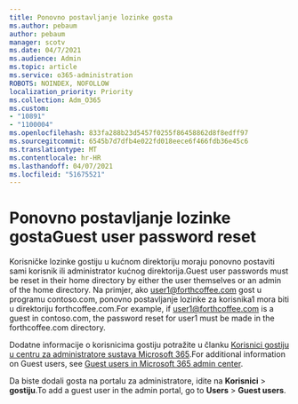 ```yaml
---
title: Ponovno postavljanje lozinke gosta
ms.author: pebaum
author: pebaum
manager: scotv
ms.date: 04/7/2021
ms.audience: Admin
ms.topic: article
ms.service: o365-administration
ROBOTS: NOINDEX, NOFOLLOW
localization_priority: Priority
ms.collection: Adm_O365
ms.custom:
- "10891"
- "1100004"
ms.openlocfilehash: 833fa288b23d5457f0255f86458862d8f8edff97
ms.sourcegitcommit: 6545b7d7dfb4e022fd018eece6f466fdb36e45c6
ms.translationtype: MT
ms.contentlocale: hr-HR
ms.lasthandoff: 04/07/2021
ms.locfileid: "51675521"
---
```

# <a name="guest-user-password-reset"></a><span data-ttu-id="d7a56-102">Ponovno postavljanje lozinke gosta</span><span class="sxs-lookup"><span data-stu-id="d7a56-102">Guest user password reset</span></span>

<span data-ttu-id="d7a56-103">Korisničke lozinke gostiju u kućnom direktoriju moraju ponovno postaviti sami korisnik ili administrator kućnog direktorija.</span><span class="sxs-lookup"><span data-stu-id="d7a56-103">Guest user passwords must be reset in their home directory by either the user themselves or an admin of the home directory.</span></span> <span data-ttu-id="d7a56-104">Na primjer, ako user1@forthcoffee.com gost u programu contoso.com, ponovno postavljanje lozinke za korisnika1 mora biti u direktoriju forthcoffee.com.</span><span class="sxs-lookup"><span data-stu-id="d7a56-104">For example, if user1@forthcoffee.com is a guest in contoso.com, the password reset for user1 must be made in the forthcoffee.com directory.</span></span>

<span data-ttu-id="d7a56-105">Dodatne informacije o korisnicima gostiju potražite u članku [Korisnici gostiju u centru za administratore sustava Microsoft 365](https://docs.microsoft.com/microsoft-365/admin/add-users/about-guest-users).</span><span class="sxs-lookup"><span data-stu-id="d7a56-105">For additional information on Guest users, see [Guest users in Microsoft 365 admin center](https://docs.microsoft.com/microsoft-365/admin/add-users/about-guest-users).</span></span>

<span data-ttu-id="d7a56-106">Da biste dodali gosta na portalu za administratore, idite na **Korisnici**  >  **gostiju**.</span><span class="sxs-lookup"><span data-stu-id="d7a56-106">To add a guest user in the admin portal, go to **Users** > **Guest users**.</span></span>